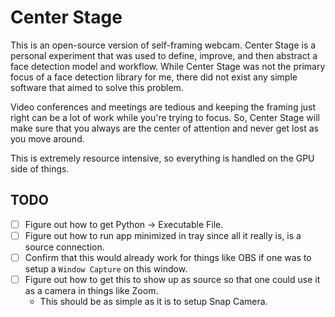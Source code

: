 # Center Stage

This is an open-source version of self-framing webcam. Center Stage is a personal experiment that was used to define, improve, and then abstract a face detection model and workflow. While Center Stage was not the primary focus of a face detection library for me, there did not exist any simple software that aimed to solve this problem.

Video conferences and meetings are tedious and keeping the framing just right can be a lot of work while you're trying to focus. So, Center Stage will make sure that you always are the center of attention and never get lost as you move around.

This is extremely resource intensive, so everything is handled on the GPU side of things.

## TODO

- [ ] Figure out how to get Python -> Executable File.
- [ ] Figure out how to run app minimized in tray since all it really is, is a source connection.
- [ ] Confirm that this would already work for things like OBS if one was to setup a `Window Capture` on this window.
- [ ] Figure out how to get this to show up as source so that one could use it as a camera in things like Zoom.
    - This should be as simple as it is to setup Snap Camera.
